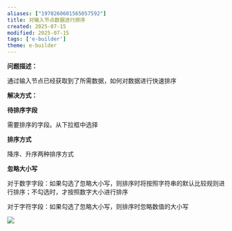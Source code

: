 ```yaml
---
aliases: ["1970260601565057592"]
title: 对输入节点数据进行排序
created: 2025-07-15
modified: 2025-07-15
tags: ['e-builder']
theme: e-builder
---
```


**问题描述：**

通过输入节点已经获取到了所需数据，如何对数据进行快速排序

**解决方式：**

**待排序字段**

需要排序的字段。从下拉框中选择

**排序方式**

降序、升序两种排序方式

**忽略大小写**

对于数字字段：如果勾选了忽略大小写，则排序时将按照字符串的默认比较规则进行排序；不勾选时，才按照数字大小进行排序

对于字符字段：如果勾选了忽略大小写，则排序时忽略数值的大小写

![](a37f71d023ad64f4c84948d8de50753e.jpg)